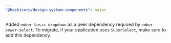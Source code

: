 ```yaml
---
"@hashicorp/design-system-components": major
---
```


Added `ember-basic-dropdown` as a peer dependency required by `ember-power-select`. To migrate, if your application uses `SuperSelect`, make sure to add this dependency.
